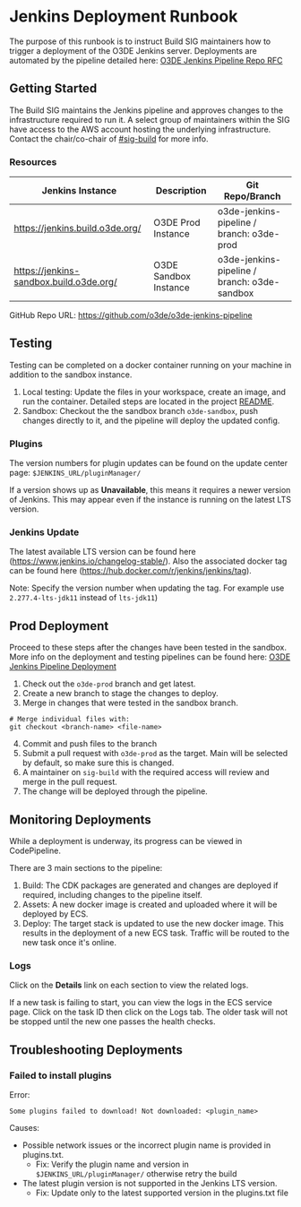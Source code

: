 # Jenkins Deployment Runbook
The purpose of this runbook is to instruct Build SIG maintainers how to trigger a deployment of the O3DE Jenkins server. Deployments are automated by the pipeline detailed here: [O3DE Jenkins Pipeline Repo RFC](https://github.com/o3de/sig-build/blob/main/rfcs/rfc-bld-20220209-1-jenkins-pipeline-repo.md)

## Getting Started 

The Build SIG maintains the Jenkins pipeline and approves changes to the infrastructure required to run it. A select group of maintainers within the SIG have access to the AWS account hosting the underlying infrastructure. Contact the chair/co-chair of [#sig-build](https://discord.com/channels/805939474655346758/816043576034328636) for more info. 

### Resources

| Jenkins Instance | Description | Git Repo/Branch |
| --- | --- | --- |
| https://jenkins.build.o3de.org/ | O3DE Prod Instance | o3de-jenkins-pipeline / branch: o3de-prod |
| https://jenkins-sandbox.build.o3de.org/ | O3DE Sandbox Instance | o3de-jenkins-pipeline / branch: o3de-sandbox

GitHub Repo URL: https://github.com/o3de/o3de-jenkins-pipeline 


## Testing

Testing can be completed on a docker container running on your machine in addition to the sandbox instance.

1. Local testing: Update the files in your workspace, create an image, and run the container. Detailed steps are located in the project [README](https://github.com/o3de/o3de-jenkins-pipeline/blob/main/README.md). 
2. Sandbox: Checkout the the sandbox branch `o3de-sandbox`, push changes directly to it, and the pipeline will deploy the updated config. 


### Plugins

The version numbers for plugin updates can be found on the update center page: `$JENKINS_URL/pluginManager/`

If a version shows up as **Unavailable**, this means it requires a newer version of Jenkins. This may appear even if the instance is running on the latest LTS version.


### Jenkins Update

The latest available LTS version can be found here (https://www.jenkins.io/changelog-stable/). Also the associated docker tag can be found here (https://hub.docker.com/r/jenkins/jenkins/tag).

Note: Specify the version number when updating the tag. For example use `2.277.4-lts-jdk11` instead of `lts-jdk11`)


## Prod Deployment

Proceed to these steps after the changes have been tested in the sandbox. More info on the deployment and testing pipelines can be found here: [O3DE Jenkins Pipeline Deployment](https://github.com/o3de/sig-build/blob/main/rfcs/rfc-bld-20220504-2-jenkins-pipeline-deployment.md)

1. Check out the `o3de-prod` branch and get latest.
2. Create a new branch to stage the changes to deploy.
3. Merge in changes that were tested in the sandbox branch.
```
# Merge individual files with:
git checkout <branch-name> <file-name>
```
4. Commit and push files to the branch
5. Submit a pull request with `o3de-prod` as the target. Main will be selected by default, so make sure this is changed.
6. A maintainer on `sig-build` with the required access will review and merge in the pull request.
7. The change will be deployed through the pipeline.


## Monitoring Deployments

While a deployment is underway, its progress can be viewed in CodePipeline.

There are 3 main sections to the pipeline:

1.  Build: The CDK packages are generated and changes are deployed if required, including changes to the pipeline itself.
2.  Assets: A new docker image is created and uploaded where it will be deployed by ECS.
3.  Deploy: The target stack is updated to use the new docker image. This results in the deployment of a new ECS task. Traffic will be routed to the new task once it's online.

### Logs

Click on the **Details** link on each section to view the related logs. 

If a new task is failing to start, you can view the logs in the ECS service page. Click on the task ID then click on the Logs tab. The older task will not be stopped until the new one passes the health checks. 


## Troubleshooting Deployments

### Failed to install plugins

Error:
```
Some plugins failed to download! Not downloaded: <plugin_name>
```

Causes:
- Possible network issues or the incorrect plugin name is provided in plugins.txt.  
    - Fix: Verify the plugin name and version in `$JENKINS_URL/pluginManager/` otherwise retry the build
- The latest plugin version is not supported in the Jenkins LTS version.
    - Fix: Update only to the latest supported version in the plugins.txt file
